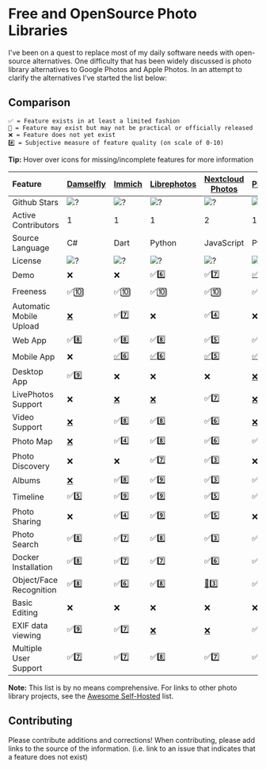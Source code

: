 # Free and OpenSource Photo Libraries

I've been on a quest to replace most of my daily software needs with open-source alternatives. One difficulty that has been widely discussed is photo library alternatives to Google Photos and Apple Photos. In an attempt to clarify the alternatives I've started the list below:

## Comparison

    ✅ = Feature exists in at least a limited fashion
    🚧 = Feature may exist but may not be practical or officially released
    ❌ = Feature does not yet exist
    #️⃣ = Subjective measure of feature quality (on scale of 0-10)

**Tip:** Hover over icons for missing/incomplete features for more information

| Feature                 | [Damselfly](https://github.com/Webreaper/Damselfly)                       | [Immich](https://github.com/alextran1502/immich)                          | [Librephotos](https://github.com/LibrePhotos/librephotos)                     | [Nextcloud Photos](https://github.com/nextcloud/photos/)               | [Photonix](https://github.com/photonixapp/photonix)                        | [PiGallery2](https://github.com/bpatrik/pigallery2)                      | [Photoprism](https://github.com/photoprism/photoprism)                                         | [Photoview](https://github.com/photoview/photoview)                        | [Piwigo](https://github.com/Piwigo/Piwigo)                          |
| :---------------------- | ------------------------------------------------------------------------- | ------------------------------------------------------------------------- | ----------------------------------------------------------------------------- | ---------------------------------------------------------------------- | -------------------------------------------------------------------------- | ------------------------------------------------------------------------ | ---------------------------------------------------------------------------------------------- | -------------------------------------------------------------------------- | ------------------------------------------------------------------- |
| Github Stars            | ![?](https://img.shields.io/github/stars/Webreaper/Damselfly?label=%20)   | ![?](https://img.shields.io/github/stars/alextran1502/immich?label=%20)   | ![?](https://img.shields.io/github/stars/LibrePhotos/librephotos?label=%20)   | ![?](https://img.shields.io/github/stars/nextcloud/photos?label=%20)   | ![?](https://img.shields.io/github/stars/photonixapp/photonix?label=%20)   | ![?](https://img.shields.io/github/stars/bpatrik/pigallery2?label=%20)   | ![?](https://img.shields.io/github/stars/photoprism/photoprism?label=%20)                      | ![?](https://img.shields.io/github/stars/photoview/photoview?label=%20)    | ![?](https://img.shields.io/github/stars/Piwigo/Piwigo?label=%20)   |
| Active Contributors     | 1                                                                         | 1                                                                         | 1                                                                             | 2                                                                      | 1                                                                          | 1                                                                        | 4                                                                                              | 1                                                                          | 3                                                                   |
| Source Language         | C#                                                                        | Dart                                                                      | Python                                                                        | JavaScript                                                             | Python                                                                     | TypeScript                                                               | Go                                                                                             | Typescript/Go                                                              | PHP                                                                 |
| License                 | ![?](https://img.shields.io/github/license/Webreaper/Damselfly?label=%20) | ![?](https://img.shields.io/github/license/alextran1502/immich?label=%20) | ![?](https://img.shields.io/github/license/LibrePhotos/librephotos?label=%20) | ![?](https://img.shields.io/github/license/nextcloud/photos?label=%20) | ![?](https://img.shields.io/github/license/photonixapp/photonix?label=%20) | ![?](https://img.shields.io/github/license/bpatrik/pigallery2?label=%20) | ![?](https://img.shields.io/static/v1?label=%20&message=GPL-3.0&color=orange)                  | ![?](https://img.shields.io/github/license/photoview/photoview?label=%20)  | ![?](https://img.shields.io/github/license/Piwigo/Piwigo?label=%20) |
| Demo                    | ❌                                                                        | ❌                                                                        | ✅6️⃣                                                                          | ✅7️⃣                                                       | [✅](https://demo.photonix.org/login)8️⃣                                    | [✅](https://pigallery2.herokuapp.com/gallery)8️⃣                         | [✅](https://try.photoprism.app)9️⃣                                                             | [✅](https://photos.qpqp.dk/)9️⃣                                            | [✅](https://piwigo.org/demo)9️⃣                                     |
| Freeness                | ✅🔟                                                                      | ✅🔟                                                                      | ✅🔟                                                                          | ✅🔟                                                                   | ✅🔟                                                                       | ✅🔟                                                                     | [🚧](https://photoprism.app/get)7️⃣                                                             | ✅🔟                                                                       | ✅🔟                                                                |
| Automatic Mobile Upload | [❌](https://github.com/Webreaper/Damselfly/issues/40)                    | ✅7️⃣                                                                      | ❌                                                                            | ✅4️⃣                                                                   | ❌                                                                         | ❌                                                                       | ✅6️⃣                                                                                           | [❌](https://github.com/photoview/photoview/issues/129)                    | ✅7️⃣                                                                |
| Web App                 | ✅8️⃣                                                                      | ✅8️⃣                                                                      | ✅8️⃣                                                                          | ✅5️⃣                                                                   | ✅7️⃣                                                                       | ✅7️⃣                                                                     | ✅7️⃣                                                                                           | ✅8️⃣                                                                       | ✅8️⃣                                                                |
| Mobile App              | ❌                                                                        | [✅](https://github.com/alextran1502/immich#step-4-run-mobile-app)6️⃣      | [✅](https://github.com/LibrePhotos/librephotos-mobile)6️⃣                     | [✅](https://nextcloud.com/clients/)5️⃣                                 | [✅](https://github.com/photonixapp/photonix-mobile)4️⃣                     | ❌                                                                       | [🚧](https://docs.photoprism.app/user-guide/pwa/) | [✅](https://apps.apple.com/dk/app/photoview-media-gallery/id1578380271)6️⃣ | [✅](https://www.piwigo.org/mobile-applications)7️⃣                  |
| Desktop App             | ✅9️⃣                                                                      | ❌                                                                        | ❌                                                                            | ❌                                                                     | [❌](https://github.com/photonixapp/photonix/issues/61)                    | ❌                                                                       | ❌                                                                                             | ❌                                                                         | ❌                                                                  |
| LivePhotos Support      | ❌                                                                        | [❌](https://github.com/alextran1502/immich/issues/160)                   | [❌](https://github.com/LibrePhotos/librephotos/issues/287)                   | ✅7️⃣                                                                   | [❌](https://github.com/photonixapp/photonix/issues/250)                   | ❌                                                                       | ✅7️⃣                                                                                           | [❌](https://github.com/photoview/photoview/issues/273)                    | [❌](https://github.com/Piwigo/Piwigo/issues/1677)                  |
| Video Support           | [❌](https://github.com/Webreaper/Damselfly/issues/82)                    | ✅8️⃣                                                                      | ✅8️⃣                                                                          | ✅6️⃣                                                                   | [❌](https://github.com/photonixapp/photonix/issues/295)                   | ✅8️⃣                                                                     | ✅7️⃣                                                                                           | ✅7️⃣                                                                       | ✅4️⃣                                                                |
| Photo Map               | [❌](https://github.com/Webreaper/Damselfly/issues/312)                   | ✅4️⃣                                                                      | ✅8️⃣                                                                          | ✅6️⃣                                                                   | ✅9️⃣                                                                       | ✅8️⃣                                                                     | ✅7️⃣                                                                                           | ✅8️⃣                                                                       | ❌                                                                  |
| Photo Discovery         | ❌                                                                        | ❌                                                                        | ✅7️⃣                                                                          | ✅3️⃣                                                                   | ❌                                                                         | ❌                                                                       | ✅6️⃣                                                                                           | ❌                                                                         | ✅1️⃣                                                                |
| Albums                  | [❌](https://github.com/Webreaper/Damselfly/issues/238)                   | ✅8️⃣                                                                      | ✅9️⃣                                                                          | ✅3️⃣                                                                   | ✅5️⃣                                                                       | ✅6️⃣                                                                     | ✅8️⃣                                                                                           | ✅6️⃣                                                                       | ✅8️⃣                                                                |
| Timeline                | ✅5️⃣                                                                      | ✅9️⃣                                                                      | ✅9️⃣                                                                          | ✅5️⃣                                                                   | ✅5️⃣                                                                       | ✅5️⃣                                                                     | ✅5️⃣                                                                                           | ✅9️⃣                                                                       | ✅3️⃣                                                                |
| Photo Sharing           | ❌                                                                        | ✅4️⃣                                                                      | ✅9️⃣                                                                          | ✅5️⃣                                                                   | ❌                                                                         | ✅7️⃣                                                                     | ✅7️⃣                                                                                           | ✅8️⃣                                                                       | ✅5️⃣                                                                |
| Photo Search            | ✅8️⃣                                                                      | ✅7️⃣                                                                      | ✅8️⃣                                                                          | ✅3️⃣                                                                   | ✅8️⃣                                                                       | ✅7️⃣                                                                     | ✅8️⃣                                                                                           | ✅5️⃣                                                                       | ✅7️⃣                                                                |
| Docker Installation     | ✅8️⃣                                                                      | ✅7️⃣                                                                      | ✅7️⃣                                                                          | ✅6️⃣                                                                   | ✅8️⃣                                                                       | ✅7️⃣                                                                     | ✅6️⃣                                                                                           | ✅8️⃣                                                                       | [❌](https://github.com/Piwigo/Piwigo/pull/816)                     |
| Object/Face Recognition | ✅8️⃣                                                                      | ✅6️⃣                                                                      | ✅8️⃣                                                                          | [🚧](https://github.com/nextcloud/photos/issues/144)3️⃣                 | ✅8️⃣                                                                       | ✅6️⃣                                                                     | ✅9️⃣                                                                                           | ✅6️⃣                                                                       | [🚧](https://github.com/Piwigo/Piwigo/issues/1159)                  |
| Basic Editing           | ❌                                                                        | ❌                                                                        | ❌                                                                            | ❌                                                                     | ❌                                                                         | ❌                                                                       | ❌                                                                                             | ❌                                                                         | ❌                                                                  |
| EXIF data viewing       | ✅9️⃣                                                                      | ✅7️⃣                                                                      | [❌](https://github.com/LibrePhotos/librephotos/issues/77)                    | [❌](https://github.com/nextcloud/photos/issues/226)                   | ✅7️⃣                                                                       | ✅7️⃣                                                                     | ✅9️⃣                                                                                           | ✅7️⃣                                                                       | ✅7️⃣                                                                |
| Multiple User Support   | ✅7️⃣                                                                      | ✅7️⃣                                                                      | ✅8️⃣                                                                          | ✅7️⃣                                                                   | ✅7️⃣                                                                       | ✅7️⃣                                                                     | [❌](https://github.com/photoprism/photoprism/issues/98)                                       | ✅6️⃣                                                                       | ✅8️⃣                                                                |

**Note:** This list is by no means comprehensive. For links to other photo library projects, see the [Awesome Self-Hosted](https://github.com/awesome-selfhosted/awesome-selfhosted#photo-and-video-galleries) list.

## Contributing

Please contribute additions and corrections!
When contributing, please add links to the source of the information.
(i.e. link to an issue that indicates that a feature does not exist)
